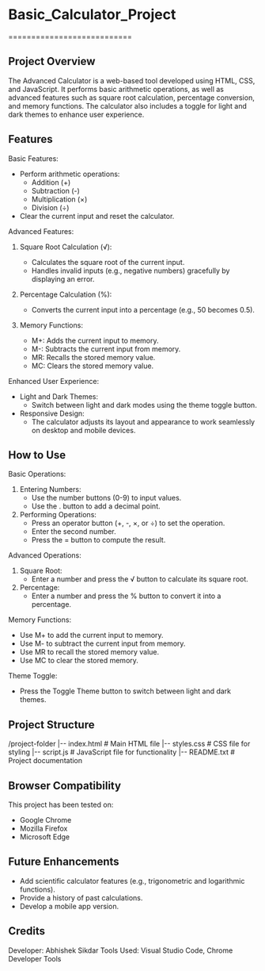 # Basic_Calculator_Project
===========================

Project Overview
----------------
The Advanced Calculator is a web-based tool developed using HTML, CSS, and JavaScript. It performs basic arithmetic operations, as well as advanced features such as square root calculation, percentage conversion, and memory functions. The calculator also includes a toggle for light and dark themes to enhance user experience.

Features
--------
Basic Features:
- Perform arithmetic operations:
  - Addition (+)
  - Subtraction (-)
  - Multiplication (×)
  - Division (÷)
- Clear the current input and reset the calculator.

Advanced Features:
1. Square Root Calculation (√):
   - Calculates the square root of the current input.
   - Handles invalid inputs (e.g., negative numbers) gracefully by displaying an error.

2. Percentage Calculation (%):
   - Converts the current input into a percentage (e.g., 50 becomes 0.5).

3. Memory Functions:
   - M+: Adds the current input to memory.
   - M-: Subtracts the current input from memory.
   - MR: Recalls the stored memory value.
   - MC: Clears the stored memory value.

Enhanced User Experience:
- Light and Dark Themes:
  - Switch between light and dark modes using the theme toggle button.
- Responsive Design:
  - The calculator adjusts its layout and appearance to work seamlessly on desktop and mobile devices.

How to Use
----------
Basic Operations:
1. Entering Numbers:
   - Use the number buttons (0-9) to input values.
   - Use the . button to add a decimal point.
2. Performing Operations:
   - Press an operator button (+, -, ×, or ÷) to set the operation.
   - Enter the second number.
   - Press the = button to compute the result.

Advanced Operations:
1. Square Root:
   - Enter a number and press the √ button to calculate its square root.
2. Percentage:
   - Enter a number and press the % button to convert it into a percentage.

Memory Functions:
- Use M+ to add the current input to memory.
- Use M- to subtract the current input from memory.
- Use MR to recall the stored memory value.
- Use MC to clear the stored memory.

Theme Toggle:
- Press the Toggle Theme button to switch between light and dark themes.

Project Structure
-----------------
/project-folder
  |-- index.html         # Main HTML file
  |-- styles.css         # CSS file for styling
  |-- script.js          # JavaScript file for functionality
  |-- README.txt         # Project documentation

Browser Compatibility
----------------------
This project has been tested on:
- Google Chrome
- Mozilla Firefox
- Microsoft Edge

Future Enhancements
-------------------
- Add scientific calculator features (e.g., trigonometric and logarithmic functions).
- Provide a history of past calculations.
- Develop a mobile app version.

Credits
-------
Developer: Abhishek Sikdar
Tools Used: Visual Studio Code, Chrome Developer Tools
